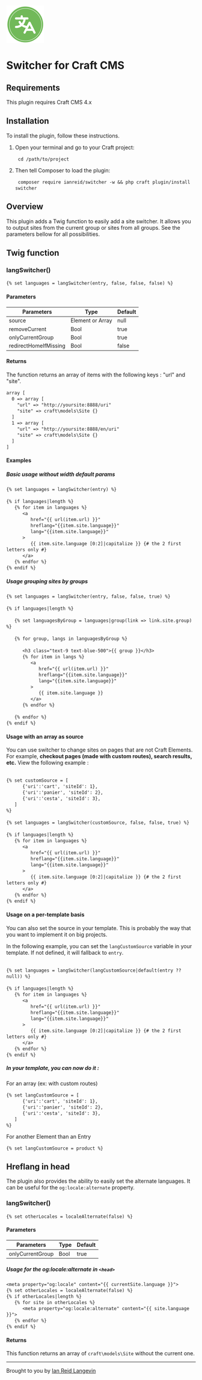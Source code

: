 <p><img src="./src/icon.svg" width="100" height="100" alt="AWS Image Handler URLs icon"></p>

<h1>Switcher for Craft CMS</h1>


## Requirements

This plugin requires Craft CMS 4.x


## Installation

To install the plugin, follow these instructions.

1. Open your terminal and go to your Craft project:

        cd /path/to/project

2. Then tell Composer to load the plugin:

        composer require ianreid/switcher -w && php craft plugin/install switcher


## Overview

This plugin adds a Twig function to easily add a site switcher. It allows you to output sites from the current group or sites from all groups. See the parameters bellow for all possibilities.



## Twig function

### langSwitcher()

```
{% set languages = langSwitcher(entry, false, false, false) %}
```

#### Parameters

| Parameters    | Type | Default |
| -------- | ------- | ------- |
| source  | Element or Array  | null |
| removeCurrent | Bool     | true |
| onlyCurrentGroup    | Bool    | true |
| redirectHomeIfMissing    | Bool    | false |

#### Returns

The function returns an array of items with the following keys : "url" and "site".

```
array [
  0 => array [
    "url" => "http://yoursite:8888/uri"
    "site" => craft\models\Site {}
  ]
  1 => array [
    "url" => "http://yoursite:8888/en/uri"
    "site" => craft\models\Site {}
  ]
]
```

#### Examples

##### Basic usage without width default params

```
{% set languages = langSwitcher(entry) %}

{% if languages|length %}
   {% for item in languages %}
      <a 
         href="{{ url(item.url) }}" 
         hreflang="{{item.site.language}}" 
         lang="{{item.site.language}}" 
      >
         {{ item.site.language [0:2]|capitalize }} {# the 2 first letters only #}
      </a>
   {% endfor %}
{% endif %}
```

##### Usage grouping sites by groups

```
{% set languages = langSwitcher(entry, false, false, true) %}

{% if languages|length %}

   {% set languagesByGroup = languages|group(link => link.site.group) %}

   {% for group, langs in languagesByGroup %}

      <h3 class="text-9 text-blue-500">{{ group }}</h3>
      {% for item in langs %}
         <a 
            href="{{ url(item.url) }}" 
            hreflang="{{item.site.language}}" 
            lang="{{item.site.language}}" 
         >
            {{ item.site.language }}
         </a>
      {% endfor %}

   {% endfor %}
{% endif %}
```

#### Usage with an array as source

You can use switcher to change sites on pages that are not Craft Elements. For example, __checkout pages (made with custom routes), search results, etc.__ View the following example :

```

{% set customSource = [ 
      {'uri':'cart', 'siteId': 1},
      {'uri':'panier', 'siteId': 2}, 
      {'uri':'cesta', 'siteId': 3},
   ]
%}

{% set languages = langSwitcher(customSource, false, false, true) %}

{% if languages|length %}
   {% for item in languages %}
      <a 
         href="{{ url(item.url) }}" 
         hreflang="{{item.site.language}}" 
         lang="{{item.site.language}}" 
      >
         {{ item.site.language [0:2]|capitalize }} {# the 2 first letters only #}
      </a>
   {% endfor %}
{% endif %}
```

#### Usage on a per-template basis

You can also set the source in your template. This is probably the way that you want to implement it on big projects.

In the following example, you can set the `langCustomSource` variable in your template. If not defined, it will fallback to `entry`.

```

{% set languages = langSwitcher(langCustomSource|default(entry ?? null)) %}

{% if languages|length %}
   {% for item in languages %}
      <a 
         href="{{ url(item.url) }}" 
         hreflang="{{item.site.language}}" 
         lang="{{item.site.language}}" 
      >
         {{ item.site.language [0:2]|capitalize }} {# the 2 first letters only #}
      </a>
   {% endfor %}
{% endif %}
```

##### In your template, you can now do it :

For an array (ex: with custom routes)

```
{% set langCustomSource = [ 
      {'uri':'cart', 'siteId': 1},
      {'uri':'panier', 'siteId': 2}, 
      {'uri':'cesta', 'siteId': 3},
   ]
%}
```

For another Element than an Entry

```
{% set langCustomSource = product %}
```



## Hreflang in head

The plugin also provides the ability to easily set the alternate languages. It can be useful for the `og:locale:alternate` property.

### langSwitcher()

```
{% set otherLocales = localeAlternate(false) %}
```

#### Parameters

| Parameters    | Type | Default |
| -------- | ------- | ------- |
| onlyCurrentGroup    | Bool    | true |

##### Usage for the og:locale:alternate in `<head>`

```
<meta property="og:locale" content="{{ currentSite.language }}">
{% set otherLocales = localeAlternate(false) %}
{% if otherLocales|length %}
   {% for site in otherLocales %}
      <meta property="og:locale:alternate" content="{{ site.language }}">
   {% endfor %}
{% endif %}

```

#### Returns

This function returns an array of `craft\models\Site` without the current one.

---


Brought to you by [Ian Reid Langevin](https://www.reidlangevin.com)
